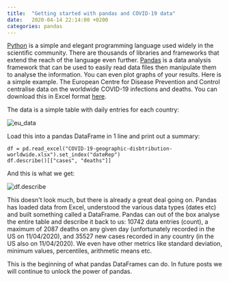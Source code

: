 ```yaml
---
title:  "Getting started with pandas and COVID-19 data"
date:   2020-04-14 22:14:00 +0200
categories: pandas
---
```

[Python](https://www.python.org/) is a simple and elegant programming language used widely in the scientific community. There are thousands of libraries and frameworks that extend the reach of the language even further.
[Pandas](https://pandas.pydata.org/) is a data analysis framework that can be used to easily read data files then manipulate them to analyse the information. You can even plot graphs of your results.
Here is a simple example. The European Centre for Disease Prevention and Control centralise data on the worldwide COVID-19 infections and deaths. You can download this in Excel format [here](https://www.ecdc.europa.eu/sites/default/files/documents/COVID-19-geographic-disbtribution-worldwide.xlsx).

The data is a simple table with daily entries for each country:

![eu_data]({{site.baseurl}}/img/eu_data.png)

Load this into a pandas DataFrame in 1 line and print out a summary:

```
df = pd.read_excel("COVID-19-geographic-disbtribution-worldwide.xlsx").set_index("dateRep")
df.describe()[["cases", "deaths"]]
```

And this is what we get:

![df.describe]({{site.baseurl}}/img/df.describe.png)

This doesn't look much, but there is already a great deal going on. Pandas has loaded data from Excel, understood the various data types (dates etc) and built something called a DataFrame. Pandas can out of the box analyse the entire table and describe it back to us: 10742 data entries (count), a maximum of 2087 deaths on any given day (unfortunately recorded in the US on 11/04/2020), and 35527 new cases recorded in any country (in the US also on 11/04/2020). We even have other metrics like standard deviation, minimum values, percentiles, arithmetic means etc.

This is the beginning of what pandas DataFrames can do. In future posts we will continue to unlock the power of pandas.
